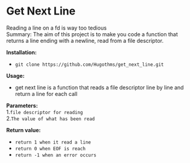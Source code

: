 # Get Next Line
Reading a line on a fd is way too tedious  
Summary: The aim of this project is to make you code a function that returns a line ending with a newline, read from a file descriptor.  

__Installation:__

* `git clone https://github.com/Hugothms/get_next_line.git`

**Usage:** 
* get next line is a function that reads a file descriptor line by line and return a line for each call

**Parameters:**  
1.`file descriptor for reading`  
2.`The value of what has been read`

**Return value:**
* `return 1 when it read a line`
* `return 0 when EOF is reach`
* `return -1 when an error occurs`
